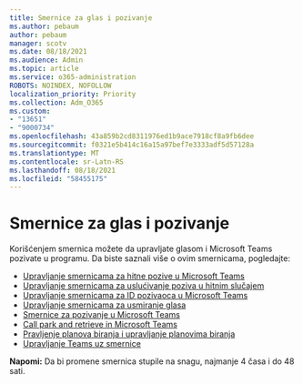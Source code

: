 ```yaml
---
title: Smernice za glas i pozivanje
ms.author: pebaum
author: pebaum
manager: scotv
ms.date: 08/18/2021
ms.audience: Admin
ms.topic: article
ms.service: o365-administration
ROBOTS: NOINDEX, NOFOLLOW
localization_priority: Priority
ms.collection: Adm_O365
ms.custom:
- "13651"
- "9000734"
ms.openlocfilehash: 43a859b2cd8311976ed1b9ace7918cf8a9fb6dee
ms.sourcegitcommit: f0321e5b414c16a15a97bef7e3333adf5d57128a
ms.translationtype: MT
ms.contentlocale: sr-Latn-RS
ms.lasthandoff: 08/18/2021
ms.locfileid: "58455175"
---
```

# <a name="voice-and-calling-policies"></a>Smernice za glas i pozivanje

Korišćenjem smernica možete da upravljate glasom i Microsoft Teams pozivate u programu. Da biste saznali više o ovim smernicama, pogledajte:

- [Upravljanje smernicama za hitne pozive u Microsoft Teams](https://docs.microsoft.com/microsoftteams/manage-emergency-calling-policies)
- [Upravljanje smernicama za uslućivanje poziva u hitnim slučajem](https://docs.microsoft.com/microsoftteams/manage-emergency-call-routing-policies)
- [Upravljanje smernicama za ID pozivaoca u Microsoft Teams](https://docs.microsoft.com/microsoftteams/caller-id-policies)
- [Upravljanje smernicama za usmiranje glasa](https://docs.microsoft.com/microsoftteams/manage-voice-routing-policies)
- [Smernice za pozivanje u Microsoft Teams](https://docs.microsoft.com/microsoftteams/teams-calling-policy)
- [Call park and retrieve in Microsoft Teams](https://docs.microsoft.com/microsoftteams/call-park-and-retrieve)
- [Pravljenje planova biranja i upravljanje planovima biranja](https://docs.microsoft.com/microsoftteams/create-and-manage-dial-plans)
- [Upravljanje Teams uz smernice](https://docs.microsoft.com/microsoftteams/manage-teams-with-policies)

**Napomi:** Da bi promene smernica stupile na snagu, najmanje 4 časa i do 48 sati.